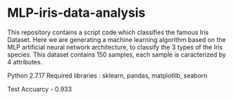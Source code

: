 # MLP-iris-data-analysis

This repository contains a script code which classifies the famous Iris Dataset. Here we are generating a machine learning algorithm based on the MLP artificial neural network architecture, to classify the 3 types of the Iris species. This dataset contains 150 samples, each sample is caracterized by 4 attributes.

Python 2.7.17
Required libraries : sklearn, pandas, matplotlib, seaborn

Test Accuarcy - 0.933 
